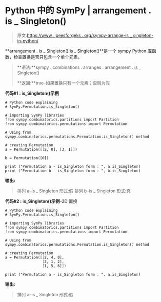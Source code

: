 # Python 中的 SymPy | arrangement . is _ Singleton()

> 原文:[https://www . geesforgeks . org/sympy-arrange-is _ singleton-in-python/](https://www.geeksforgeeks.org/sympy-permutation-is_singleton-in-python/)

**arrangement . is _ Singleton():is _ Singleton()**是一个 sympy Python 库函数，检查置换是否只包含一个单个元素。

> **语法:**sympy . combinations . arranges . arrangement . is _ Singleton()
> 
> **返回:**true–如果置换只有一个元素；否则为假

**代码#1 : is_Singleton()示例**

```
# Python code explaining
# SymPy.Permutation.is_Singleton()

# importing SymPy libraries
from sympy.combinatorics.partitions import Partition
from sympy.combinatorics.permutations import Permutation

# Using from sympy.combinatorics.permutations.Permutation.is_Singleton() method 

# creating Permutation
a = Permutation([[2, 0], [3, 1]])

b = Permutation([0])

print ("Permutation a - is_Singleton form : ", a.is_Singleton)
print ("Permutation b - is_Singleton form : ", b.is_Singleton)
```

**输出:**

> 排列 a–is _ Singleton 形式:假
> 排列 b–is _ Singleton 形式:真

**代码#2 : is_Singleton()示例**–2D 置换

```
# Python code explaining
# SymPy.Permutation.is_Singleton()

# importing SymPy libraries
from sympy.combinatorics.partitions import Partition
from sympy.combinatorics.permutations import Permutation

# Using from sympy.combinatorics.permutations.Permutation.is_Singleton() method 

# creating Permutation
a = Permutation([[2, 4, 0], 
                 [3, 1, 2],
                 [1, 5, 6]])

print ("Permutation a - is_Singleton form : ", a.is_Singleton)
```

**输出:**

> 排列 a–is _ Singleton 形式:假
